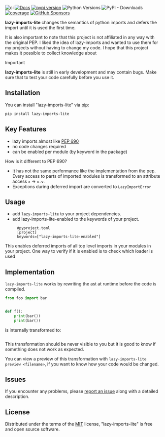 <!-- -8<- [start:Header] -->


![ci](https://github.com/15r10nk/lazy-imports-lite/actions/workflows/ci.yml/badge.svg?branch=main)
[![Docs](https://img.shields.io/badge/docs-mkdocs-green)](https://15r10nk.github.io/lazy-imports-lite/)
[![pypi version](https://img.shields.io/pypi/v/lazy-imports-lite.svg)](https://pypi.org/project/lazy-imports-lite/)
![Python Versions](https://img.shields.io/pypi/pyversions/lazy-imports-lite)
![PyPI - Downloads](https://img.shields.io/pypi/dw/lazy-imports-lite)
[![coverage](https://img.shields.io/badge/coverage-100%25-blue)](https://15r10nk.github.io/lazy-imports-lite/contributing/#coverage)
[![GitHub Sponsors](https://img.shields.io/github/sponsors/15r10nk)](https://github.com/sponsors/15r10nk)

<!-- -8<- [end:Header] -->

**lazy-imports-lite** changes the semantics of python imports and defers the import until it is used the first time.

It is also important to note that this project is not affiliated in any way with the original PEP.
I liked the idea of lazy-imports and wanted to use them for my projects without having to change my code.
I hope that this project makes it possible to collect knowledge about


> [!IMPORTANT]
> **lazy-imports-lite** is still in early development and may contain bugs.
> Make sure that to test your code carefully before you use it.

## Installation


You can install "lazy-imports-lite" via [pip](https://pypi.org/project/pip/):

``` bash
pip install lazy-imports-lite
```


## Key Features

- lazy imports almost like [PEP 690](https://peps.python.org/pep-0690)
- no code changes required
- can be enabled per module (by keyword in the package)

How is it different to PEP 690?

- It has not the same performance like the implementation from the pep. Every access to parts of imported modules is transformed to an attribute access `x` -> `x.v`.
- Exceptions during deferred import are converted to `LazyImportError`


## Usage

- add `lazy-imports-lite` to your project dependencies.
- add lazy-imports-lite-enabled to the keywords of your project.
  ```
    #pyproject.toml
    [project]
    keywords=["lazy-imports-lite-enabled"]
  ```

This enables deferred imports of all top level imports in your modules in your project.
One way to verify if it is enabled is to check which loader is used

## Implementation

`lazy-imports-lite` works by rewriting the ast at runtime before the code is compiled.

``` python
from foo import bar


def f():
    print(bar())
    print(bar())
```

is internally transformed to:

``` python

```

This transformation should be never visible to you but it is good to know if something does not work as expected.

You can view a preview of this transformation with `lazy-imports-lite preview <filename>`, if you want to know how your code would be changed.


<!-- -8<- [start:Feedback] -->
## Issues

If you encounter any problems, please [report an issue](https://github.com/15r10nk/lazy-imports-lite/issues) along with a detailed description.
<!-- -8<- [end:Feedback] -->

## License

Distributed under the terms of the [MIT](http://opensource.org/licenses/MIT) license, "lazy-imports-lite" is free and open source software.
